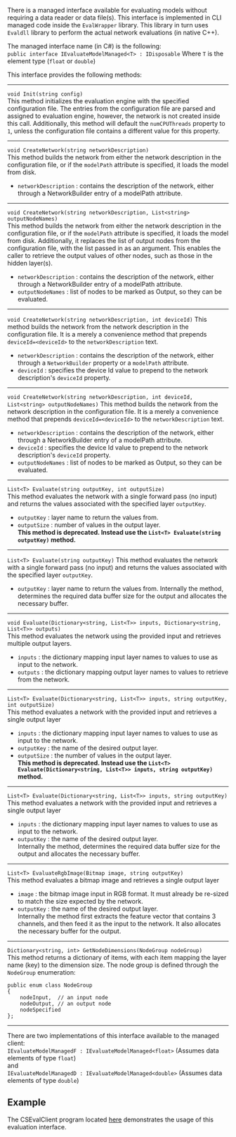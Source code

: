 There is a managed interface available for evaluating models without requiring a data reader or data file(s). This interface is implemented in CLI managed code inside the `EvalWrapper` library. This library in turn uses `Evaldll` library to perform the actual network evaluations (in native C++).

The managed interface name (in C#) is the following:  
    `
    public interface IEvaluateModelManaged<T> : IDisposable
    `
Where `T` is the element type (`float` or `double`)

This interface provides the following methods:    
***
`void Init(string config)`    
This method initializes the evaluation engine with the specified configuration file. The entries from the configuration file are parsed and assigned to evaluation engine, however, the network is not created inside this call. Additionally, this method will default the `numCPUThreads` property to `1`, unless the configuration file contains a different value for this property.

***

`void CreateNetwork(string networkDescription)`    
This method builds the network from either the network description in the configuration file, or if the `modelPath` attribute is specified, it loads the model from disk.    
* `networkDescription` : contains the description of the network, either through a NetworkBuilder entry of a modelPath attribute.

***

`void CreateNetwork(string networkDescription, List<string> outputNodeNames)`    
This method builds the network from either the network description in the configuration file, or if the `modelPath` attribute is specified, it loads the model from disk. Additionally, it replaces the list of output nodes from the configuration file, with the list passed in as an argument. This enables the caller to retrieve the output values of other nodes, such as those in the hidden layer(s).   
* `networkDescription` : contains the description of the network, either through a NetworkBuilder entry of a modelPath attribute.
* `outputNodeNames`    : list of nodes to be marked as Output, so they can be evaluated.

***

`void CreateNetwork(string networkDescription, int deviceId)` 
This method builds the network from the network description in the configuration file. It is a merely a convenience method that prepends `deviceId=<deviceId>` to the `networkDescription` text.
* `networkDescription` : contains the description of the network, either through a `NetworkBuilder` property or a `modelPath` attribute.
* `deviceId`           : specifies the device Id value to prepend to the network description's `deviceId` property.

***

`void CreateNetwork(string networkDescription, int deviceId, List<string> outputNodeNames)` 
This method builds the network from the network description in the configuration file. It is a merely a convenience method that prepends `deviceId=<deviceId>` to the `networkDescription` text.
* `networkDescription` : contains the description of the network, either through a NetworkBuilder entry of a modelPath attribute.
* `deviceId`           : specifies the device Id value to prepend to the network description's `deviceId` property.
* `outputNodeNames`    : list of nodes to be marked as Output, so they can be evaluated.

***

`List<T> Evaluate(string outputKey, int outputSize)`    
This method evaluates the network with a single forward pass (no input) and returns the values associated with the specified layer `outputKey`.    
* `outputKey`  : layer name to return the values from.    
* `outputSize` : number of values in the output layer.  
**This method is deprecated. Instead use the `List<T> Evaluate(string outputKey)` method.**  

***

`List<T> Evaluate(string outputKey)`
This method evaluates the network with a single forward pass (no input) and returns the values associated with the specified layer `outputKey`.    
* `outputKey`  : layer name to return the values from.
Internally the method, determines the required data buffer size for the output and allocates the necessary buffer.

***

`void Evaluate(Dictionary<string, List<T>> inputs, Dictionary<string, List<T>> outputs)`    
This method evaluates the network using the provided input and retrieves multiple output layers.    
* `inputs`  : the dictionary mapping input layer names to values to use as input to the network.    
* `outputs` : the dictionary mapping output layer names to values to retrieve from the network.    

***

`List<T> Evaluate(Dictionary<string, List<T>> inputs, string outputKey, int outputSize)`    
This method evaluates a network with the provided input and retrieves a single output layer
* `inputs`     : the dictionary mapping input layer names to values to use as input to the network.      
* `outputKey`  : the name of the desired output layer.    
* `outputSize` : the number of values in the output layer.  
**This method is deprecated. Instead use the `List<T> Evaluate(Dictionary<string, List<T>> inputs, string outputKey)` method.**    

***

`List<T> Evaluate(Dictionary<string, List<T>> inputs, string outputKey)`    
This method evaluates a network with the provided input and retrieves a single output layer
* `inputs`     : the dictionary mapping input layer names to values to use as input to the network.      
* `outputKey`  : the name of the desired output layer.    
Internally the method, determines the required data buffer size for the output and allocates the necessary buffer.

***

`List<T> EvaluateRgbImage(Bitmap image, string outputKey)`    
This method evaluates a bitmap image and retrieves a single output layer
* `image`     : the bitmap image input in RGB format. It must already be re-sized to match the size expected by the network.      
* `outputKey` : the name of the desired output layer.    
Internally the method first extracts the feature vector that contains 3 channels, and then feed it as the input to the network. It also allocates the necessary buffer for the output.

***

`Dictionary<string, int> GetNodeDimensions(NodeGroup nodeGroup)`    
This method returns a dictionary of items, with each item mapping the layer name (key) to the dimension size. The node group is defined through the `NodeGroup` enumeration:

    public enum class NodeGroup     
    {      
        nodeInput,  // an input node     
        nodeOutput, // an output node     
        nodeSpecified     
    };     

***

There are two implementations of this interface available to the managed client:    
`IEvaluateModelManagedF : IEvaluateModelManaged<float>`    (Assumes data elements of type `float`)    
and    
`IEvaluateModelManagedD : IEvaluateModelManaged<double>`    (Assumes data elements of type `double`)


## Example
The CSEvalClient program located [here](https://github.com/Microsoft/CNTK/blob/master/Examples/Evaluation/CSEvalClient) demonstrates the usage of this evaluation interface.